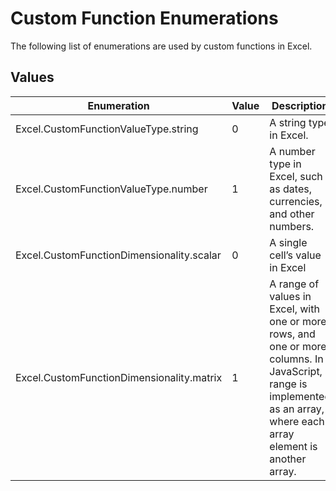 # Custom Function Enumerations

The following list of enumerations are used by custom functions in Excel.

## Values

| **Enumeration**                           | **Value** | **Description**                                                                                                                                                           |
|-------------------------------------------|-----------|---------------------------------------------------------------------------------------------------------------------------------------------------------------------------|
| Excel.CustomFunctionValueType.string      | 0         | A string type in Excel.                                                                                                                                                   |
| Excel.CustomFunctionValueType.number      | 1         | A number type in Excel, such as dates, currencies, and other numbers.                                                                                                     |
| Excel.CustomFunctionDimensionality.scalar | 0         | A single cell’s value in Excel                                                                                                                                            |
| Excel.CustomFunctionDimensionality.matrix | 1         | A range of values in Excel, with one or more rows, and one or more columns. In JavaScript, a range is implemented as an array, where each array element is another array. |
